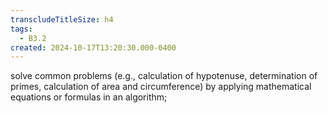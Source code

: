 ```yaml
---
transcludeTitleSize: h4
tags:
  - B3.2
created: 2024-10-17T13:20:30.000-0400
---
```

solve common problems (e.g., calculation of hypotenuse, determination of primes, calculation of area and circumference) by applying mathematical equations or formulas in an algorithm;
